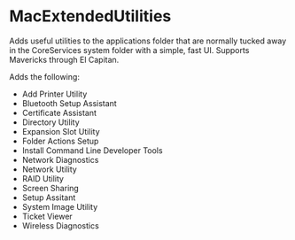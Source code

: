 MacExtendedUtilities
====================

Adds useful utilities to the applications folder that are normally tucked away in the CoreServices system folder with a simple, fast UI.  Supports Mavericks through El Capitan.

Adds the following:
- Add Printer Utility
- Bluetooth Setup Assistant
- Certificate Assistant
- Directory Utility
- Expansion Slot Utility
- Folder Actions Setup
- Install Command Line Developer Tools
- Network Diagnostics
- Network Utility
- RAID Utility
- Screen Sharing
- Setup Assitant
- System Image Utility
- Ticket Viewer
- Wireless Diagnostics
